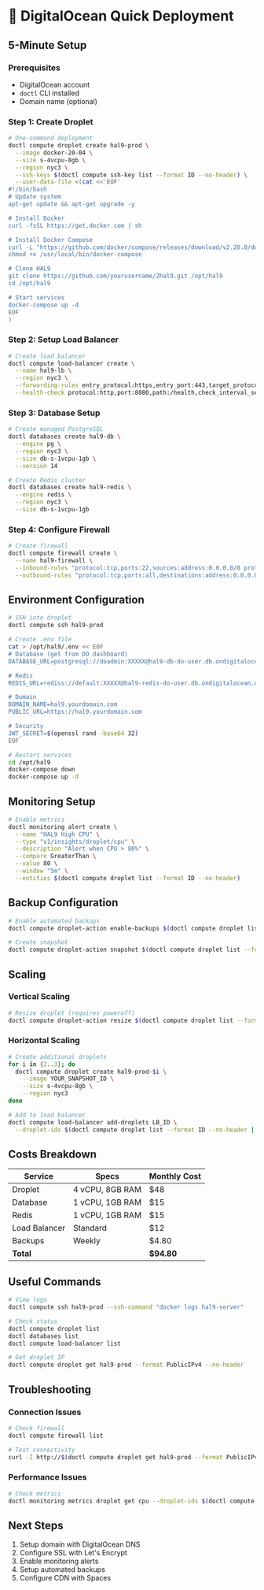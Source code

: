 # 🌊 DigitalOcean Quick Deployment

## 5-Minute Setup

### Prerequisites
- DigitalOcean account
- `doctl` CLI installed
- Domain name (optional)

### Step 1: Create Droplet

```bash
# One-command deployment
doctl compute droplet create hal9-prod \
  --image docker-20-04 \
  --size s-4vcpu-8gb \
  --region nyc3 \
  --ssh-keys $(doctl compute ssh-key list --format ID --no-header) \
  --user-data-file <(cat <<'EOF'
#!/bin/bash
# Update system
apt-get update && apt-get upgrade -y

# Install Docker
curl -fsSL https://get.docker.com | sh

# Install Docker Compose
curl -L "https://github.com/docker/compose/releases/download/v2.20.0/docker-compose-$(uname -s)-$(uname -m)" -o /usr/local/bin/docker-compose
chmod +x /usr/local/bin/docker-compose

# Clone HAL9
git clone https://github.com/yourusername/2hal9.git /opt/hal9
cd /opt/hal9

# Start services
docker-compose up -d
EOF
)
```

### Step 2: Setup Load Balancer

```bash
# Create load balancer
doctl compute load-balancer create \
  --name hal9-lb \
  --region nyc3 \
  --forwarding-rules entry_protocol:https,entry_port:443,target_protocol:http,target_port:8080,certificate_id:YOUR_CERT_ID \
  --health-check protocol:http,port:8080,path:/health,check_interval_seconds:10
```

### Step 3: Database Setup

```bash
# Create managed PostgreSQL
doctl databases create hal9-db \
  --engine pg \
  --region nyc3 \
  --size db-s-1vcpu-1gb \
  --version 14

# Create Redis cluster
doctl databases create hal9-redis \
  --engine redis \
  --region nyc3 \
  --size db-s-1vcpu-1gb
```

### Step 4: Configure Firewall

```bash
# Create firewall
doctl compute firewall create \
  --name hal9-firewall \
  --inbound-rules "protocol:tcp,ports:22,sources:address:0.0.0.0/0 protocol:tcp,ports:80,sources:address:0.0.0.0/0 protocol:tcp,ports:443,sources:address:0.0.0.0/0" \
  --outbound-rules "protocol:tcp,ports:all,destinations:address:0.0.0.0/0"
```

## Environment Configuration

```bash
# SSH into droplet
doctl compute ssh hal9-prod

# Create .env file
cat > /opt/hal9/.env << EOF
# Database (get from DO dashboard)
DATABASE_URL=postgresql://doadmin:XXXXX@hal9-db-do-user.db.ondigitalocean.com:25060/defaultdb?sslmode=require

# Redis
REDIS_URL=rediss://default:XXXXX@hal9-redis-do-user.db.ondigitalocean.com:25061

# Domain
DOMAIN_NAME=hal9.yourdomain.com
PUBLIC_URL=https://hal9.yourdomain.com

# Security
JWT_SECRET=$(openssl rand -base64 32)
EOF

# Restart services
cd /opt/hal9
docker-compose down
docker-compose up -d
```

## Monitoring Setup

```bash
# Enable metrics
doctl monitoring alert create \
  --name "HAL9 High CPU" \
  --type "v1/insights/droplet/cpu" \
  --description "Alert when CPU > 80%" \
  --compare GreaterThan \
  --value 80 \
  --window "5m" \
  --entities $(doctl compute droplet list --format ID --no-header)
```

## Backup Configuration

```bash
# Enable automated backups
doctl compute droplet-action enable-backups $(doctl compute droplet list --format ID --no-header)

# Create snapshot
doctl compute droplet-action snapshot $(doctl compute droplet list --format ID --no-header) --snapshot-name "hal9-$(date +%Y%m%d)"
```

## Scaling

### Vertical Scaling
```bash
# Resize droplet (requires poweroff)
doctl compute droplet-action resize $(doctl compute droplet list --format ID --no-header) --size s-8vcpu-16gb
```

### Horizontal Scaling
```bash
# Create additional droplets
for i in {2..3}; do
  doctl compute droplet create hal9-prod-$i \
    --image YOUR_SNAPSHOT_ID \
    --size s-4vcpu-8gb \
    --region nyc3
done

# Add to load balancer
doctl compute load-balancer add-droplets LB_ID \
  --droplet-ids $(doctl compute droplet list --format ID --no-header | tr '\n' ',')
```

## Costs Breakdown

| Service | Specs | Monthly Cost |
|---------|-------|-------------|
| Droplet | 4 vCPU, 8GB RAM | $48 |
| Database | 1 vCPU, 1GB RAM | $15 |
| Redis | 1 vCPU, 1GB RAM | $15 |
| Load Balancer | Standard | $12 |
| Backups | Weekly | $4.80 |
| **Total** | | **$94.80** |

## Useful Commands

```bash
# View logs
doctl compute ssh hal9-prod --ssh-command "docker logs hal9-server"

# Check status
doctl compute droplet list
doctl databases list
doctl compute load-balancer list

# Get droplet IP
doctl compute droplet get hal9-prod --format PublicIPv4 --no-header
```

## Troubleshooting

### Connection Issues
```bash
# Check firewall
doctl compute firewall list

# Test connectivity
curl -I http://$(doctl compute droplet get hal9-prod --format PublicIPv4 --no-header):8080/health
```

### Performance Issues
```bash
# Check metrics
doctl monitoring metrics droplet get cpu --droplet-ids $(doctl compute droplet list --format ID --no-header)
```

## Next Steps

1. Setup domain with DigitalOcean DNS
2. Configure SSL with Let's Encrypt
3. Enable monitoring alerts
4. Setup automated backups
5. Configure CDN with Spaces